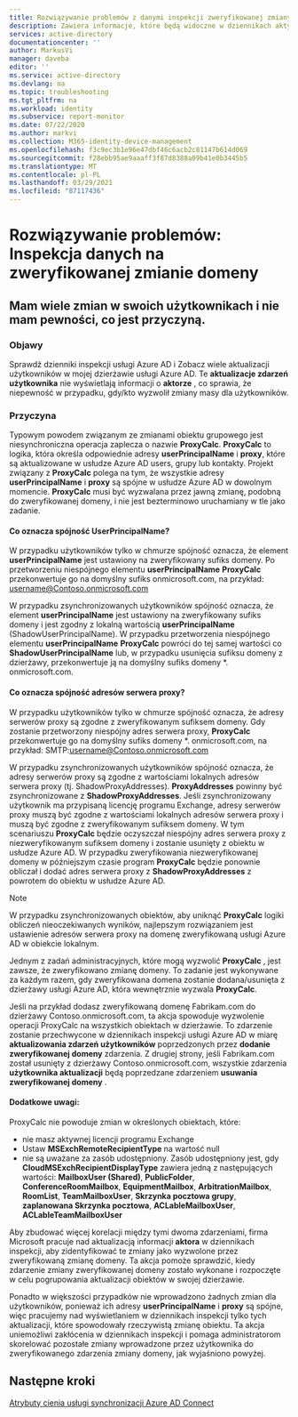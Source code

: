```yaml
---
title: Rozwiązywanie problemów z danymi inspekcji zweryfikowanej zmiany domeny | Microsoft Docs
description: Zawiera informacje, które będą widoczne w dziennikach aktywności Azure Active Directory w przypadku zmiany domeny zweryfikowanej przez użytkowników.
services: active-directory
documentationcenter: ''
author: MarkusVi
manager: daveba
editor: ''
ms.service: active-directory
ms.devlang: na
ms.topic: troubleshooting
ms.tgt_pltfrm: na
ms.workload: identity
ms.subservice: report-monitor
ms.date: 07/22/2020
ms.author: markvi
ms.collection: M365-identity-device-management
ms.openlocfilehash: f3c9ec3b1e96e47dbf46c6acb2c81147b614d069
ms.sourcegitcommit: f28ebb95ae9aaaff3f87d8388a09b41e0b3445b5
ms.translationtype: MT
ms.contentlocale: pl-PL
ms.lasthandoff: 03/29/2021
ms.locfileid: "87117436"
---
```

# <a name="troubleshoot-audit-data-on-verified-domain-change"></a>Rozwiązywanie problemów: Inspekcja danych na zweryfikowanej zmianie domeny 


## <a name="i-have-a-lot-of-changes-to-my-users-and-i-am-not-sure-what-the-cause-of-it-is"></a>Mam wiele zmian w swoich użytkownikach i nie mam pewności, co jest przyczyną.

### <a name="symptoms"></a>Objawy

Sprawdź dzienniki inspekcji usługi Azure AD i Zobacz wiele aktualizacji użytkowników w mojej dzierżawie usługi Azure AD. Te **aktualizacje zdarzeń użytkownika** nie wyświetlają informacji o **aktorze** , co sprawia, że niepewność w przypadku, gdy/kto wyzwolił zmiany masy dla użytkowników. 

### <a name="cause"></a>Przyczyna

 Typowym powodem związanym ze zmianami obiektu grupowego jest niesynchroniczna operacja zaplecza o nazwie **ProxyCalc**.  **ProxyCalc** to logika, która określa odpowiednie adresy **userPrincipalName** i **proxy**, które są aktualizowane w usłudze Azure AD users, grupy lub kontakty. Projekt związany z **ProxyCalc** polega na tym, że wszystkie adresy **userPrincipalName** i **proxy** są spójne w usłudze Azure AD w dowolnym momencie. **ProxyCalc** musi być wyzwalana przez jawną zmianę, podobną do zweryfikowanej domeny, i nie jest bezterminowo uruchamiany w tle jako zadanie. 

  

#### <a name="what-does-userprincipalname-consistency-mean"></a>Co oznacza spójność UserPrincipalName? 

W przypadku użytkowników tylko w chmurze spójność oznacza, że element **userPrincipalName** jest ustawiony na zweryfikowany sufiks domeny. Po przetworzeniu niespójnego elementu **userPrincipalName** **ProxyCalc** przekonwertuje go na domyślny sufiks onmicrosoft.com, na przykład: username@Contoso.onmicrosoft.com 

W przypadku zsynchronizowanych użytkowników spójność oznacza, że element **userPrincipalName** jest ustawiony na zweryfikowany sufiks domeny i jest zgodny z lokalną wartością **userPrincipalName** (ShadowUserPrincipalName). W przypadku przetworzenia niespójnego elementu **userPrincipalName** **ProxyCalc** powróci do tej samej wartości co **ShadowUserPrincipalName** lub, w przypadku usunięcia sufiksu domeny z dzierżawy, przekonwertuje ją na domyślny sufiks domeny *. onmicrosoft.com. 

  

#### <a name="what-does-proxy-address-consistency-mean"></a>Co oznacza spójność adresów serwera proxy? 

W przypadku użytkowników tylko w chmurze spójność oznacza, że adresy serwerów proxy są zgodne z zweryfikowanym sufiksem domeny. Gdy zostanie przetworzony niespójny adres serwera proxy, **ProxyCalc** przekonwertuje go na domyślny sufiks domeny *. onmicrosoft.com, na przykład: SMTP:username@Contoso.onmicrosoft.com 

W przypadku zsynchronizowanych użytkowników spójność oznacza, że adresy serwerów proxy są zgodne z wartościami lokalnych adresów serwera proxy (tj. ShadowProxyAddresses). **ProxyAddresses** powinny być zsynchronizowane z **ShadowProxyAddresses**. Jeśli zsynchronizowany użytkownik ma przypisaną licencję programu Exchange, adresy serwerów proxy muszą być zgodne z wartościami lokalnych adresów serwera proxy i muszą być zgodne z zweryfikowanym sufiksem domeny. W tym scenariuszu **ProxyCalc** będzie oczyszczał niespójny adres serwera proxy z niezweryfikowanym sufiksem domeny i zostanie usunięty z obiektu w usłudze Azure AD. W przypadku zweryfikowania niezweryfikowanej domeny w późniejszym czasie program **ProxyCalc** będzie ponownie obliczał i dodać adres serwera proxy z **ShadowProxyAddresses** z powrotem do obiektu w usłudze Azure AD.  

> [!NOTE]
> W przypadku zsynchronizowanych obiektów, aby uniknąć **ProxyCalc** logiki obliczeń nieoczekiwanych wyników, najlepszym rozwiązaniem jest ustawienie adresów serwera proxy na domenę zweryfikowaną usługi Azure AD w obiekcie lokalnym.  

  
Jednym z zadań administracyjnych, które mogą wyzwolić **ProxyCalc** , jest zawsze, że zweryfikowano zmianę domeny. To zadanie jest wykonywane za każdym razem, gdy zweryfikowana domena zostanie dodana/usunięta z dzierżawy usługi Azure AD, która wewnętrznie wyzwala **ProxyCalc**.  

Jeśli na przykład dodasz zweryfikowaną domenę Fabrikam.com do dzierżawy Contoso.onmicrosoft.com, ta akcja spowoduje wyzwolenie operacji ProxyCalc na wszystkich obiektach w dzierżawie. To zdarzenie zostanie przechwycone w dziennikach inspekcji usługi Azure AD w miarę **aktualizowania zdarzeń użytkowników** poprzedzonych przez **dodanie zweryfikowanej domeny** zdarzenia. Z drugiej strony, jeśli Fabrikam.com został usunięty z dzierżawy Contoso.onmicrosoft.com, wszystkie zdarzenia **użytkownika aktualizacji** będą poprzedzane zdarzeniem **usuwania zweryfikowanej domeny** .   

#### <a name="additional-notes"></a>Dodatkowe uwagi:

ProxyCalc nie powoduje zmian w określonych obiektach, które: 

- nie masz aktywnej licencji programu Exchange 
- Ustaw **MSExchRemoteRecipientType** na wartość null 
- nie są uważane za zasób udostępniony. Zasób udostępniony jest, gdy **CloudMSExchRecipientDisplayType** zawiera jedną z następujących wartości: **MailboxUser (Shared)**, **PublicFolder**, **ConferenceRoomMailbox**, **EquipmentMailbox**, **ArbitrationMailbox**, **RoomList**, **TeamMailboxUser**, **Skrzynka pocztowa grupy**, **zaplanowana Skrzynka pocztowa**, **ACLableMailboxUser**, **ACLableTeamMailboxUser** 
  
 Aby zbudować więcej korelacji między tymi dwoma zdarzeniami, firma Microsoft pracuje nad aktualizacją informacji **aktora** w dziennikach inspekcji, aby zidentyfikować te zmiany jako wyzwolone przez zweryfikowaną zmianę domeny. Ta akcja pomoże sprawdzić, kiedy zdarzenie zmiany zweryfikowanej domeny zostało wykonane i rozpoczęte w celu pogrupowania aktualizacji obiektów w swojej dzierżawie. 

Ponadto w większości przypadków nie wprowadzono żadnych zmian dla użytkowników, ponieważ ich adresy **userPrincipalName** i **proxy** są spójne, więc pracujemy nad wyświetlaniem w dziennikach inspekcji tylko tych aktualizacji, które spowodowały rzeczywistą zmianę obiektu. Ta akcja uniemożliwi zakłócenia w dziennikach inspekcji i pomaga administratorom skorelować pozostałe zmiany wprowadzone przez użytkownika do zweryfikowanego zdarzenia zmiany domeny, jak wyjaśniono powyżej. 

## <a name="next-steps"></a>Następne kroki

[Atrybuty cienia usługi synchronizacji Azure AD Connect](../hybrid/how-to-connect-syncservice-shadow-attributes.md)
